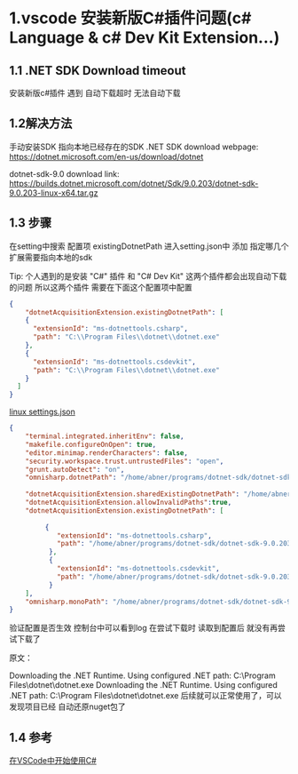 # 1.vscode 安装新版C#插件问题(c# Language & c# Dev Kit Extension...)
## 1.1 .NET SDK Download timeout
安装新版c#插件 遇到 自动下载超时 无法自动下载

## 1.2解决方法
手动安装SDK 指向本地已经存在的SDK
.NET SDK download webpage:  https://dotnet.microsoft.com/en-us/download/dotnet
   
dotnet-sdk-9.0 download link: https://builds.dotnet.microsoft.com/dotnet/Sdk/9.0.203/dotnet-sdk-9.0.203-linux-x64.tar.gz


## 1.3 步骤

在setting中搜索 配置项 existingDotnetPath 进入setting.json中
添加 指定哪几个扩展需要指向本地的sdk

Tip: 个人遇到的是安装 "C#" 插件 和 "C# Dev Kit" 这两个插件都会出现自动下载的问题
所以这两个插件 需要在下面这个配置项中配置

```json in windows
{
    "dotnetAcquisitionExtension.existingDotnetPath": [
    {
      "extensionId": "ms-dotnettools.csharp",
      "path": "C:\\Program Files\\dotnet\\dotnet.exe"
    },
    {
      "extensionId": "ms-dotnettools.csdevkit",
      "path": "C:\\Program Files\\dotnet\\dotnet.exe"
    }
  ]
}
```

[linux settings.json]( ~/.config/Code/User/settings.json ) 

```json linux
{
    "terminal.integrated.inheritEnv": false,
    "makefile.configureOnOpen": true,
    "editor.minimap.renderCharacters": false,
    "security.workspace.trust.untrustedFiles": "open",
    "grunt.autoDetect": "on",
    "omnisharp.dotnetPath": "/home/abner/programs/dotnet-sdk/dotnet-sdk-9.0.203",
 
    "dotnetAcquisitionExtension.sharedExistingDotnetPath": "/home/abner/programs/dotnet-sdk/dotnet-sdk-9.0.203",
    "dotnetAcquisitionExtension.allowInvalidPaths":true,
    "dotnetAcquisitionExtension.existingDotnetPath": [ 
         
         {
            "extensionId": "ms-dotnettools.csharp",
            "path": "/home/abner/programs/dotnet-sdk/dotnet-sdk-9.0.203/dotnet"
          },
          {
            "extensionId": "ms-dotnettools.csdevkit",
            "path": "/home/abner/programs/dotnet-sdk/dotnet-sdk-9.0.203/dotnet"
          }         
    ],
    "omnisharp.monoPath": "/home/abner/programs/dotnet-sdk/dotnet-sdk-9.0.203" 
}
```


验证配置是否生效
控制台中可以看到log 在尝试下载时 读取到配置后 就没有再尝试下载了

原文：

Downloading the .NET Runtime.
Using configured .NET path: C:\Program Files\dotnet\dotnet.exe
Downloading the .NET Runtime.
Using configured .NET path: C:\Program Files\dotnet\dotnet.exe
后续就可以正常使用了，可以发现项目已经 自动还原nuget包了
## 1.4 参考

[在VSCode中开始使用C#](https://vscode.github.net.cn/docs/csharp/get-started)
